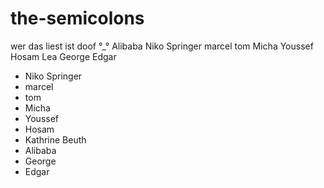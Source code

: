# the-semicolons
wer das liest ist doof °_°
Alibaba
Niko Springer
marcel
tom
Micha
Youssef
Hosam
Lea
George
Edgar
- Niko Springer
- marcel
- tom
- Micha
- Youssef
- Hosam
- Kathrine Beuth
- Alibaba
- George
- Edgar
